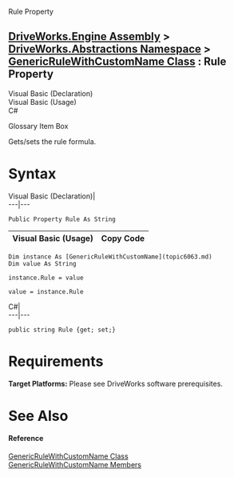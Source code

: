 Rule Property   
  
[DriveWorks.Engine Assembly](topic2156.md) > [DriveWorks.Abstractions Namespace](topic5939.md) > [GenericRuleWithCustomName Class](topic6063.md) : Rule Property  
---  
  
Visual Basic (Declaration)    
Visual Basic (Usage)    
C# 

Glossary Item Box

Gets/sets the rule formula. 

# Syntax

Visual Basic (Declaration)|   
---|---  
      
    
    Public Property Rule As String  
  
Visual Basic (Usage)| Copy Code  
---|---  
      
    
    Dim instance As [GenericRuleWithCustomName](topic6063.md)
    Dim value As String
     
    instance.Rule = value
     
    value = instance.Rule  
  
C#|   
---|---  
      
    
    public string Rule {get; set;}  
  
# Requirements

**Target Platforms:** Please see DriveWorks software prerequisites.

# See Also

#### Reference

[GenericRuleWithCustomName Class](topic6063.md)   
[GenericRuleWithCustomName Members](topic6064.md)


